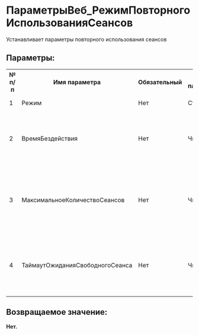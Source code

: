 ﻿
<h1>ПараметрыВеб_РежимПовторногоИспользованияСеансов</h1>
<p class="funcdesc">Устанавливает параметры повторного использования сеансов<br /></p><h2>Параметры:</h2><table>
<tr>
  <th height="16" width="10%"><b>№ п/п</b></th>
  <th height="16" width="20%"><b>Имя параметра</b></th>
  <th height="16" width="10%"><b>Обязательный</b></th>
  <th height="16" width="20%"><b>Тип параметра</b></th>
  <th height="16" width="40%"><b>Описание</b></th>	
</tr><tr>
  <td >1</td>
  <td >Режим</td>
  <td >Нет</td>
  <td >Строка</td>
  <td >AutoUse, DontUse, Use</td>	
</tr><tr>
  <td >2</td>
  <td >ВремяБездействия</td>
  <td >Нет</td>
  <td >Число</td>
  <td >Время бездействия сеанса, после которого он завершается принудительно (в секундах).</td>	
</tr><tr>
  <td >3</td>
  <td >МаксимальноеКоличествоСеансов</td>
  <td >Нет</td>
  <td >Число</td>
  <td >Максимальное количество сеансов, которые могут быть созданы при
автоматическом управлении сеансами.</td>	
</tr><tr>
  <td >4</td>
  <td >ТаймаутОжиданияСвободногоСеанса</td>
  <td >Нет</td>
  <td >Число</td>
  <td >Время ожидания появления свободного сеанса после заполнения
пула сеансов (в секундах).</td>	
</tr></table><h2>Возвращаемое значение:</h2>
<b>Нет. </b><br />
